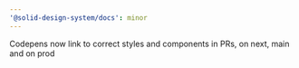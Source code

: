 ```yaml
---
'@solid-design-system/docs': minor
---
```


Codepens now link to correct styles and components in PRs, on next, main and on prod
